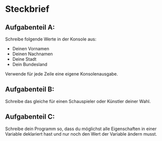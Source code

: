 # Steckbrief

## Aufgabenteil A:

Schreibe folgende Werte in der Konsole aus:
* Deinen Vornamen
* Deinen Nachnamen
* Deine Stadt
* Dein Bundesland

Verwende für jede Zeile eine eigene Konsolenausgabe.

## Aufgabenteil B:
Schreibe das gleiche für einen Schauspieler oder Künstler deiner Wahl.

## Aufgabenteil C:
Schreibe dein Programm so, dass du möglichst alle Eigenschaften in einer Variable deklariert hast und nur noch den Wert der Variable ändern musst.
